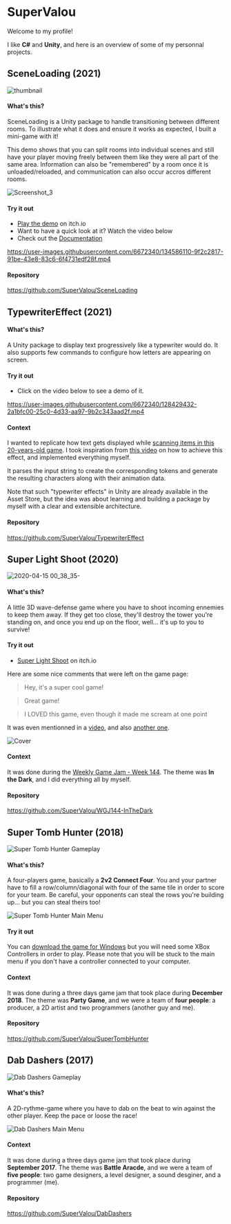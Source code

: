 
# SuperValou
Welcome to my profile! 

I like **C#** and **Unity**, and here is an overview of some of my personnal projects.




##  SceneLoading (2021)

![thumbnail](https://user-images.githubusercontent.com/6672340/130270627-2fa400de-4bce-41d5-be62-bedd6dd86b9d.png)


#### What's this?
SceneLoading is a Unity package to handle transitioning between different rooms. To illustrate what it does and ensure it works as expected, I built a mini-game with it!

This demo shows that you can split rooms into individual scenes and still have your player moving freely between them like they were all part of the same area. Information can also be "remembered" by a room once it is unloaded/reloaded, and communication can also occur accros different rooms. 

![Screenshot_3](https://user-images.githubusercontent.com/6672340/130270383-a2cd950c-5fd6-4722-92ad-d16f69edad12.png)

#### Try it out
- [Play the demo](https://supervalou.itch.io/sceneloading-demo) on itch.io
- Want to have a quick look at it? Watch the video below
- Check out the [Documentation](https://supervalou.github.io/SceneLoading/manual/Concepts.html) 



https://user-images.githubusercontent.com/6672340/134586110-9f2c2817-91be-43e8-83c6-6f4731edf28f.mp4



#### Repository
https://github.com/SuperValou/SceneLoading






## TypewriterEffect (2021)

#### What's this?
A Unity package to display text progressively like a typewriter would do. It also supports few commands to configure how letters are appearing on screen.

#### Try it out
- Click on the video below to see a demo of it.

https://user-images.githubusercontent.com/6672340/128429432-2a1bfc00-25c0-4d33-aa97-9b2c343aad2f.mp4


#### Context
I wanted to replicate how text gets displayed while [scanning items in this 20-years-old game](https://www.youtube.com/watch?v=1NdGr0vrbeg&t=206s). I took inspiration from [this video](https://youtu.be/So8DpNh3XOE) on how to achieve this effect, and implemented everything myself. 

It parses the input string to create the corresponding tokens and generate the resulting characters along with their animation data.

Note that such "typewriter effects" in Unity are already available in the Asset Store, but the idea was about learning and building a package by myself with a clear and extensible architecture.

#### Repository
https://github.com/SuperValou/TypewriterEffect







## Super Light Shoot (2020)

![2020-04-15 00_38_35-](https://user-images.githubusercontent.com/6672340/128428608-83c71e84-ec03-4542-b021-3a6f6f9d3db4.png)


#### What's this?

A little 3D wave-defense game where you have to shoot incoming ennemies to keep them away. If they get too close, they'll destroy the tower you're standing on, and once you end up on the floor, well... it's up to you to survive!

#### Try it out
 - [Super Light Shoot](https://supervalou.itch.io/superlightshoot) on itch.io

Here are some nice comments that were left on the game page:
> Hey, it's a super cool game!

> Great game!

> I LOVED this game, even though it made me scream at one point

It was even mentionned in a [video](https://youtu.be/tZ1buaQJlqk?t=273), and also [another one](https://youtu.be/QTvqWMv6s6s?t=321).


![Cover](https://user-images.githubusercontent.com/6672340/128428668-e925bb2e-ffb4-4bb3-b749-01ff59cc7f3c.png)


#### Context
It was done during the [Weekly Game Jam - Week 144](https://itch.io/jam/weekly-game-jam-144/rate/611688). The theme was **In the Dark**, and I did everything all by myself.

#### Repository
https://github.com/SuperValou/WGJ144-InTheDark






## Super Tomb Hunter (2018)

![Super Tomb Hunter Gameplay](https://github.com/SuperValou/SuperValou/blob/master/Resources/SuperTombHunter/STH_gameplay.png)

#### What's this?
A four-players game, basically a **2v2 Connect Four**. You and your partner have to fill a row/column/diagonal with four of the same tile in order to score for your team. Be careful, your opponents can steal the rows you're building up... but you can steal theirs too!

![Super Tomb Hunter Main Menu](https://github.com/SuperValou/SuperValou/blob/master/Resources/SuperTombHunter/STH_main_menu.png)

#### Try it out
You can [download the game for Windows](https://github.com/SuperValou/SuperValou/blob/master/Resources/SuperTombHunter/SuperTombHunter.zip) but you will need some XBox Controllers in order to play. Please note that you will be stuck to the main menu if you don't have a controller connected to your computer.

#### Context
It was done during a three days game jam that took place during **December 2018**. The theme was **Party Game**, and we were a team of **four people**: a producer, a 2D artist and two programmers (another guy and me).


#### Repository
https://github.com/SuperValou/SuperTombHunter








## Dab Dashers (2017)

![Dab Dashers Gameplay](https://github.com/SuperValou/SuperValou/blob/master/Resources/DabDashers/DD_gameplay.png)

#### What's this?
A 2D-rythme-game where you have to dab on the beat to win against the other player. Keep the pace or loose the race!

![Dab Dashers Main Menu](https://github.com/SuperValou/SuperValou/blob/master/Resources/DabDashers/DD_main_menu.png)

#### Context
It was done during a three days game jam that took place during **September 2017**. The theme was **Battle Aracde**, and we were a team of **five people**: two game designers, a level designer, a sound desginer, and a programmer (me).

#### Repository
https://github.com/SuperValou/DabDashers

